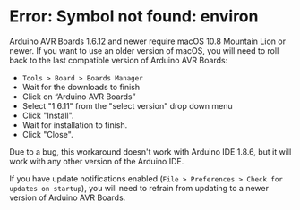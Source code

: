 # Error: Symbol not found: environ

Arduino AVR Boards 1.6.12 and newer require macOS 10.8 Mountain Lion or newer. If you want to use an older version of macOS, you will need to roll back to the last compatible version of Arduino AVR Boards:

* `Tools > Board > Boards Manager`
* Wait for the downloads to finish
* Click on “Arduino AVR Boards”
* Select "1.6.11" from the "select version" drop down menu
* Click "Install".
* Wait for installation to finish.
* Click "Close".

Due to a bug, this workaround doesn't work with Arduino IDE 1.8.6, but it will work with any other version of the Arduino IDE.

If you have update notifications enabled (`File > Preferences > Check for updates on startup`), you will need to refrain from updating to a newer version of Arduino AVR Boards.
